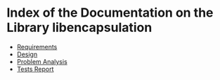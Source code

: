 # Index of the Documentation on the Library libencapsulation

* [Requirements](./requirements.md)
* [Design](./design.md)
* [Problem Analysis](./Problem_Analysis/index.md)
* [Tests Report](./test_report.md)
